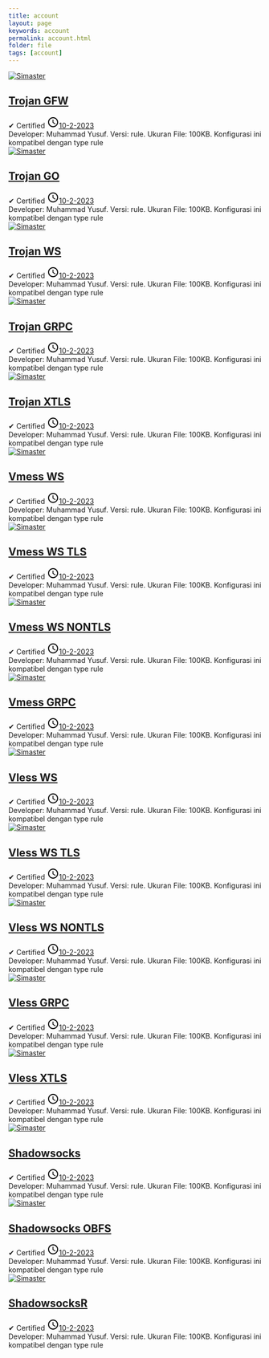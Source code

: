 ```yaml
---
title: account
layout: page
keywords: account
permalink: account.html
folder: file
tags: [account]
---
```


<div id="main-wrapper">
<div class="main section" id="main">
<div class="widget Blog" data-version="1" id="Blog1">
<div class="blog-posts hfeed">

<!--start--> 
<div class="post-outer">
 <div class="post hentry">
  <div class="thumb-wrapper">
   <div class="first-thumb">
  <a href="/account-trojan-gfw.html" target="_blank">
    <amp-img alt="Simaster" height="110" layout="responsive" src="https://encrypted-tbn0.gstatic.com/images?q=tbn:ANd9GcSL6mgkg2BVXmpv8dPaek_ZeKzS5dCyzZ9p4w&usqp=CAU" width="110" class="i-amphtml-element i-amphtml-layout-responsive i-amphtml-layout-size-defined i-amphtml-built i-amphtml-layout" i-amphtml-layout="responsive" style="--loader-delay-offset:600ms !important;">
     <i-amphtml-sizer slot="i-amphtml-svc" style="padding-top: 100%;"></i-amphtml-sizer>
    <img decoding="async" alt="Simaster" src="https://encrypted-tbn0.gstatic.com/images?q=tbn:ANd9GcSL6mgkg2BVXmpv8dPaek_ZeKzS5dCyzZ9p4w&usqp=CAU" class="i-amphtml-fill-content i-amphtml-replaced-content">
   </amp-img>
  </a>
 </div>
</div>
<h2 class="post-title entry-title"><a href="/account-trojan-gfw.html" title="Simaster">Trojan GFW</a></h2>
<div class="post-header">
 <div class="post-header-line-1">
  <div class="post-info">
   <span class="author-info"> ✔ <span class="fn"><span itemprop="name">Certified</span></span></span>
   <span class="post-timestamp">
    <meta content="/account-trojan-gfw.html" itemprop="url">
    <svg height="24" viewbox="0 0 24 24" width="24">
     <path d="M12,20C16.42,20 20,16.42 20,12C20,7.58 16.42,4 12,4C7.58,4 4,7.58 4,12C4,16.42 7.58,20 12,20M12,2C17.52,2 22,6.48 22,12C22,17.52 17.52,22 12,22C6.47,22 2,17.5 2,12C2,6.48 6.48,2 12,2M12.5,7V12.25L17,14.92L16.25,16.15L11,13V7H12.5Z"></path>
    </svg><a class="timestamp-link" href="/account-trojan-gfw.html" rel="bookmark" title="permanent link"><abbr class="published updated" itemprop="datePublished" title="10-2-2023">10-2-2023</abbr></a></span>
  </div>
 </div>
<div class="spacer"></div>
<div aria-label="Rating" class="rating" role="img">
<div class="stars"></div>
<div class="stars"></div>
<div class="stars"></div>
<div class="stars"></div>
<div class="stars"></div>
</div>
</div>
<div class="post-body entry-content" id="post-body-2671850763688371894">
 <div class="post-snippet">
   Developer: Muhammad Yusuf. Versi: rule. Ukuran File: 100KB. Konfigurasi ini kompatibel dengan type rule
</div>
<div class="clear"></div>
</div>
<div class="post-footer">
<div class="post-footer-line post-footer-line-1"></div>
</div>
</div>
</div>
<!--end-->

<!--start--> 
<div class="post-outer">
 <div class="post hentry">
  <div class="thumb-wrapper">
   <div class="first-thumb">
  <a href="/account-trojan-go.html" target="_blank">
    <amp-img alt="Simaster" height="110" layout="responsive" src="https://encrypted-tbn0.gstatic.com/images?q=tbn:ANd9GcSL6mgkg2BVXmpv8dPaek_ZeKzS5dCyzZ9p4w&usqp=CAU" width="110" class="i-amphtml-element i-amphtml-layout-responsive i-amphtml-layout-size-defined i-amphtml-built i-amphtml-layout" i-amphtml-layout="responsive" style="--loader-delay-offset:600ms !important;">
     <i-amphtml-sizer slot="i-amphtml-svc" style="padding-top: 100%;"></i-amphtml-sizer>
    <img decoding="async" alt="Simaster" src="https://encrypted-tbn0.gstatic.com/images?q=tbn:ANd9GcSL6mgkg2BVXmpv8dPaek_ZeKzS5dCyzZ9p4w&usqp=CAU" class="i-amphtml-fill-content i-amphtml-replaced-content">
   </amp-img>
  </a>
 </div>
</div>
<h2 class="post-title entry-title"><a href="/account-trojan-go.html" title="Simaster">Trojan GO</a></h2>
<div class="post-header">
 <div class="post-header-line-1">
  <div class="post-info">
   <span class="author-info"> ✔ <span class="fn"><span itemprop="name">Certified</span></span></span>
   <span class="post-timestamp">
    <meta content="/account-trojan-go.html" itemprop="url">
    <svg height="24" viewbox="0 0 24 24" width="24">
     <path d="M12,20C16.42,20 20,16.42 20,12C20,7.58 16.42,4 12,4C7.58,4 4,7.58 4,12C4,16.42 7.58,20 12,20M12,2C17.52,2 22,6.48 22,12C22,17.52 17.52,22 12,22C6.47,22 2,17.5 2,12C2,6.48 6.48,2 12,2M12.5,7V12.25L17,14.92L16.25,16.15L11,13V7H12.5Z"></path>
    </svg><a class="timestamp-link" href="/account-trojan-go.html" rel="bookmark" title="permanent link"><abbr class="published updated" itemprop="datePublished" title="10-2-2023">10-2-2023</abbr></a></span>
  </div>
 </div>
<div class="spacer"></div>
<div aria-label="Rating" class="rating" role="img">
<div class="stars"></div>
<div class="stars"></div>
<div class="stars"></div>
<div class="stars"></div>
<div class="stars"></div>
</div>
</div>
<div class="post-body entry-content" id="post-body-2671850763688371894">
 <div class="post-snippet">
   Developer: Muhammad Yusuf. Versi: rule. Ukuran File: 100KB. Konfigurasi ini kompatibel dengan type rule
</div>
<div class="clear"></div>
</div>
<div class="post-footer">
<div class="post-footer-line post-footer-line-1"></div>
</div>
</div>
</div>
<!--end-->

<!--start--> 
<div class="post-outer">
 <div class="post hentry">
  <div class="thumb-wrapper">
   <div class="first-thumb">
  <a href="/account-trojan-ws.html" target="_blank">
    <amp-img alt="Simaster" height="110" layout="responsive" src="https://encrypted-tbn0.gstatic.com/images?q=tbn:ANd9GcSL6mgkg2BVXmpv8dPaek_ZeKzS5dCyzZ9p4w&usqp=CAU" width="110" class="i-amphtml-element i-amphtml-layout-responsive i-amphtml-layout-size-defined i-amphtml-built i-amphtml-layout" i-amphtml-layout="responsive" style="--loader-delay-offset:600ms !important;">
     <i-amphtml-sizer slot="i-amphtml-svc" style="padding-top: 100%;"></i-amphtml-sizer>
    <img decoding="async" alt="Simaster" src="https://encrypted-tbn0.gstatic.com/images?q=tbn:ANd9GcSL6mgkg2BVXmpv8dPaek_ZeKzS5dCyzZ9p4w&usqp=CAU" class="i-amphtml-fill-content i-amphtml-replaced-content">
   </amp-img>
  </a>
 </div>
</div>
<h2 class="post-title entry-title"><a href="/account-trojan-ws.html" title="Simaster">Trojan WS</a></h2>
<div class="post-header">
 <div class="post-header-line-1">
  <div class="post-info">
   <span class="author-info"> ✔ <span class="fn"><span itemprop="name">Certified</span></span></span>
   <span class="post-timestamp">
    <meta content="/account-trojan-ws.html" itemprop="url">
    <svg height="24" viewbox="0 0 24 24" width="24">
     <path d="M12,20C16.42,20 20,16.42 20,12C20,7.58 16.42,4 12,4C7.58,4 4,7.58 4,12C4,16.42 7.58,20 12,20M12,2C17.52,2 22,6.48 22,12C22,17.52 17.52,22 12,22C6.47,22 2,17.5 2,12C2,6.48 6.48,2 12,2M12.5,7V12.25L17,14.92L16.25,16.15L11,13V7H12.5Z"></path>
    </svg><a class="timestamp-link" href="/account-trojan-ws.html" rel="bookmark" title="permanent link"><abbr class="published updated" itemprop="datePublished" title="10-2-2023">10-2-2023</abbr></a></span>
  </div>
 </div>
<div class="spacer"></div>
<div aria-label="Rating" class="rating" role="img">
<div class="stars"></div>
<div class="stars"></div>
<div class="stars"></div>
<div class="stars"></div>
<div class="stars"></div>
</div>
</div>
<div class="post-body entry-content" id="post-body-2671850763688371894">
 <div class="post-snippet">
   Developer: Muhammad Yusuf. Versi: rule. Ukuran File: 100KB. Konfigurasi ini kompatibel dengan type rule
</div>
<div class="clear"></div>
</div>
<div class="post-footer">
<div class="post-footer-line post-footer-line-1"></div>
</div>
</div>
</div>
<!--end-->

<!--start--> 
<div class="post-outer">
 <div class="post hentry">
  <div class="thumb-wrapper">
   <div class="first-thumb">
  <a href="/account-trojan-grpc.html" target="_blank">
    <amp-img alt="Simaster" height="110" layout="responsive" src="https://encrypted-tbn0.gstatic.com/images?q=tbn:ANd9GcSL6mgkg2BVXmpv8dPaek_ZeKzS5dCyzZ9p4w&usqp=CAU" width="110" class="i-amphtml-element i-amphtml-layout-responsive i-amphtml-layout-size-defined i-amphtml-built i-amphtml-layout" i-amphtml-layout="responsive" style="--loader-delay-offset:600ms !important;">
     <i-amphtml-sizer slot="i-amphtml-svc" style="padding-top: 100%;"></i-amphtml-sizer>
    <img decoding="async" alt="Simaster" src="https://encrypted-tbn0.gstatic.com/images?q=tbn:ANd9GcSL6mgkg2BVXmpv8dPaek_ZeKzS5dCyzZ9p4w&usqp=CAU" class="i-amphtml-fill-content i-amphtml-replaced-content">
   </amp-img>
  </a>
 </div>
</div>
<h2 class="post-title entry-title"><a href="/account-trojan-grpc.html" title="Simaster">Trojan GRPC</a></h2>
<div class="post-header">
 <div class="post-header-line-1">
  <div class="post-info">
   <span class="author-info"> ✔ <span class="fn"><span itemprop="name">Certified</span></span></span>
   <span class="post-timestamp">
    <meta content="/account-trojan-grpc.html" itemprop="url">
    <svg height="24" viewbox="0 0 24 24" width="24">
     <path d="M12,20C16.42,20 20,16.42 20,12C20,7.58 16.42,4 12,4C7.58,4 4,7.58 4,12C4,16.42 7.58,20 12,20M12,2C17.52,2 22,6.48 22,12C22,17.52 17.52,22 12,22C6.47,22 2,17.5 2,12C2,6.48 6.48,2 12,2M12.5,7V12.25L17,14.92L16.25,16.15L11,13V7H12.5Z"></path>
    </svg><a class="timestamp-link" href="/account-trojan-grpc.html" rel="bookmark" title="permanent link"><abbr class="published updated" itemprop="datePublished" title="10-2-2023">10-2-2023</abbr></a></span>
  </div>
 </div>
<div class="spacer"></div>
<div aria-label="Rating" class="rating" role="img">
<div class="stars"></div>
<div class="stars"></div>
<div class="stars"></div>
<div class="stars"></div>
<div class="stars"></div>
</div>
</div>
<div class="post-body entry-content" id="post-body-2671850763688371894">
 <div class="post-snippet">
   Developer: Muhammad Yusuf. Versi: rule. Ukuran File: 100KB. Konfigurasi ini kompatibel dengan type rule
</div>
<div class="clear"></div>
</div>
<div class="post-footer">
<div class="post-footer-line post-footer-line-1"></div>
</div>
</div>
</div>
<!--end-->

<!--start--> 
<div class="post-outer">
 <div class="post hentry">
  <div class="thumb-wrapper">
   <div class="first-thumb">
  <a href="/account-trojan-xtls.html" target="_blank">
    <amp-img alt="Simaster" height="110" layout="responsive" src="https://encrypted-tbn0.gstatic.com/images?q=tbn:ANd9GcSL6mgkg2BVXmpv8dPaek_ZeKzS5dCyzZ9p4w&usqp=CAU" width="110" class="i-amphtml-element i-amphtml-layout-responsive i-amphtml-layout-size-defined i-amphtml-built i-amphtml-layout" i-amphtml-layout="responsive" style="--loader-delay-offset:600ms !important;">
     <i-amphtml-sizer slot="i-amphtml-svc" style="padding-top: 100%;"></i-amphtml-sizer>
    <img decoding="async" alt="Simaster" src="https://encrypted-tbn0.gstatic.com/images?q=tbn:ANd9GcSL6mgkg2BVXmpv8dPaek_ZeKzS5dCyzZ9p4w&usqp=CAU" class="i-amphtml-fill-content i-amphtml-replaced-content">
   </amp-img>
  </a>
 </div>
</div>
<h2 class="post-title entry-title"><a href="/account-trojan-xtls.html" title="Simaster">Trojan XTLS</a></h2>
<div class="post-header">
 <div class="post-header-line-1">
  <div class="post-info">
   <span class="author-info"> ✔ <span class="fn"><span itemprop="name">Certified</span></span></span>
   <span class="post-timestamp">
    <meta content="/account-trojan-xtls.html" itemprop="url">
    <svg height="24" viewbox="0 0 24 24" width="24">
     <path d="M12,20C16.42,20 20,16.42 20,12C20,7.58 16.42,4 12,4C7.58,4 4,7.58 4,12C4,16.42 7.58,20 12,20M12,2C17.52,2 22,6.48 22,12C22,17.52 17.52,22 12,22C6.47,22 2,17.5 2,12C2,6.48 6.48,2 12,2M12.5,7V12.25L17,14.92L16.25,16.15L11,13V7H12.5Z"></path>
    </svg><a class="timestamp-link" href="/account-trojan-xtls.html" rel="bookmark" title="permanent link"><abbr class="published updated" itemprop="datePublished" title="10-2-2023">10-2-2023</abbr></a></span>
  </div>
 </div>
<div class="spacer"></div>
<div aria-label="Rating" class="rating" role="img">
<div class="stars"></div>
<div class="stars"></div>
<div class="stars"></div>
<div class="stars"></div>
<div class="stars"></div>
</div>
</div>
<div class="post-body entry-content" id="post-body-2671850763688371894">
 <div class="post-snippet">
   Developer: Muhammad Yusuf. Versi: rule. Ukuran File: 100KB. Konfigurasi ini kompatibel dengan type rule
</div>
<div class="clear"></div>
</div>
<div class="post-footer">
<div class="post-footer-line post-footer-line-1"></div>
</div>
</div>
</div>
<!--end-->

<!--start--> 
<div class="post-outer">
 <div class="post hentry">
  <div class="thumb-wrapper">
   <div class="first-thumb">
  <a href="/account-vmess-ws.html" target="_blank">
    <amp-img alt="Simaster" height="110" layout="responsive" src="https://encrypted-tbn0.gstatic.com/images?q=tbn:ANd9GcSL6mgkg2BVXmpv8dPaek_ZeKzS5dCyzZ9p4w&usqp=CAU" width="110" class="i-amphtml-element i-amphtml-layout-responsive i-amphtml-layout-size-defined i-amphtml-built i-amphtml-layout" i-amphtml-layout="responsive" style="--loader-delay-offset:600ms !important;">
     <i-amphtml-sizer slot="i-amphtml-svc" style="padding-top: 100%;"></i-amphtml-sizer>
    <img decoding="async" alt="Simaster" src="https://encrypted-tbn0.gstatic.com/images?q=tbn:ANd9GcSL6mgkg2BVXmpv8dPaek_ZeKzS5dCyzZ9p4w&usqp=CAU" class="i-amphtml-fill-content i-amphtml-replaced-content">
   </amp-img>
  </a>
 </div>
</div>
<h2 class="post-title entry-title"><a href="/account-vmess-ws.html" title="Simaster">Vmess WS</a></h2>
<div class="post-header">
 <div class="post-header-line-1">
  <div class="post-info">
   <span class="author-info"> ✔ <span class="fn"><span itemprop="name">Certified</span></span></span>
   <span class="post-timestamp">
    <meta content="/account-vmess-ws.html" itemprop="url">
    <svg height="24" viewbox="0 0 24 24" width="24">
     <path d="M12,20C16.42,20 20,16.42 20,12C20,7.58 16.42,4 12,4C7.58,4 4,7.58 4,12C4,16.42 7.58,20 12,20M12,2C17.52,2 22,6.48 22,12C22,17.52 17.52,22 12,22C6.47,22 2,17.5 2,12C2,6.48 6.48,2 12,2M12.5,7V12.25L17,14.92L16.25,16.15L11,13V7H12.5Z"></path>
    </svg><a class="timestamp-link" href="/account-vmess-ws.html" rel="bookmark" title="permanent link"><abbr class="published updated" itemprop="datePublished" title="10-2-2023">10-2-2023</abbr></a></span>
  </div>
 </div>
<div class="spacer"></div>
<div aria-label="Rating" class="rating" role="img">
<div class="stars"></div>
<div class="stars"></div>
<div class="stars"></div>
<div class="stars"></div>
<div class="stars"></div>
</div>
</div>
<div class="post-body entry-content" id="post-body-2671850763688371894">
 <div class="post-snippet">
   Developer: Muhammad Yusuf. Versi: rule. Ukuran File: 100KB. Konfigurasi ini kompatibel dengan type rule
</div>
<div class="clear"></div>
</div>
<div class="post-footer">
<div class="post-footer-line post-footer-line-1"></div>
</div>
</div>
</div>
<!--end-->

<!--start--> 
<div class="post-outer">
 <div class="post hentry">
  <div class="thumb-wrapper">
   <div class="first-thumb">
  <a href="/account-vmess-ws-tls.html" target="_blank">
    <amp-img alt="Simaster" height="110" layout="responsive" src="https://encrypted-tbn0.gstatic.com/images?q=tbn:ANd9GcSL6mgkg2BVXmpv8dPaek_ZeKzS5dCyzZ9p4w&usqp=CAU" width="110" class="i-amphtml-element i-amphtml-layout-responsive i-amphtml-layout-size-defined i-amphtml-built i-amphtml-layout" i-amphtml-layout="responsive" style="--loader-delay-offset:600ms !important;">
     <i-amphtml-sizer slot="i-amphtml-svc" style="padding-top: 100%;"></i-amphtml-sizer>
    <img decoding="async" alt="Simaster" src="https://encrypted-tbn0.gstatic.com/images?q=tbn:ANd9GcSL6mgkg2BVXmpv8dPaek_ZeKzS5dCyzZ9p4w&usqp=CAU" class="i-amphtml-fill-content i-amphtml-replaced-content">
   </amp-img>
  </a>
 </div>
</div>
<h2 class="post-title entry-title"><a href="/account-vmess-ws-tls.html" title="Simaster">Vmess WS TLS</a></h2>
<div class="post-header">
 <div class="post-header-line-1">
  <div class="post-info">
   <span class="author-info"> ✔ <span class="fn"><span itemprop="name">Certified</span></span></span>
   <span class="post-timestamp">
    <meta content="/account-vmess-ws-tls.html" itemprop="url">
    <svg height="24" viewbox="0 0 24 24" width="24">
     <path d="M12,20C16.42,20 20,16.42 20,12C20,7.58 16.42,4 12,4C7.58,4 4,7.58 4,12C4,16.42 7.58,20 12,20M12,2C17.52,2 22,6.48 22,12C22,17.52 17.52,22 12,22C6.47,22 2,17.5 2,12C2,6.48 6.48,2 12,2M12.5,7V12.25L17,14.92L16.25,16.15L11,13V7H12.5Z"></path>
    </svg><a class="timestamp-link" href="/account-vmess-ws-tls.html" rel="bookmark" title="permanent link"><abbr class="published updated" itemprop="datePublished" title="10-2-2023">10-2-2023</abbr></a></span>
  </div>
 </div>
<div class="spacer"></div>
<div aria-label="Rating" class="rating" role="img">
<div class="stars"></div>
<div class="stars"></div>
<div class="stars"></div>
<div class="stars"></div>
<div class="stars"></div>
</div>
</div>
<div class="post-body entry-content" id="post-body-2671850763688371894">
 <div class="post-snippet">
   Developer: Muhammad Yusuf. Versi: rule. Ukuran File: 100KB. Konfigurasi ini kompatibel dengan type rule
</div>
<div class="clear"></div>
</div>
<div class="post-footer">
<div class="post-footer-line post-footer-line-1"></div>
</div>
</div>
</div>
<!--end-->

<!--start--> 
<div class="post-outer">
 <div class="post hentry">
  <div class="thumb-wrapper">
   <div class="first-thumb">
  <a href="/account-vmess-ws-nontls.html" target="_blank">
    <amp-img alt="Simaster" height="110" layout="responsive" src="https://encrypted-tbn0.gstatic.com/images?q=tbn:ANd9GcSL6mgkg2BVXmpv8dPaek_ZeKzS5dCyzZ9p4w&usqp=CAU" width="110" class="i-amphtml-element i-amphtml-layout-responsive i-amphtml-layout-size-defined i-amphtml-built i-amphtml-layout" i-amphtml-layout="responsive" style="--loader-delay-offset:600ms !important;">
     <i-amphtml-sizer slot="i-amphtml-svc" style="padding-top: 100%;"></i-amphtml-sizer>
    <img decoding="async" alt="Simaster" src="https://encrypted-tbn0.gstatic.com/images?q=tbn:ANd9GcSL6mgkg2BVXmpv8dPaek_ZeKzS5dCyzZ9p4w&usqp=CAU" class="i-amphtml-fill-content i-amphtml-replaced-content">
   </amp-img>
  </a>
 </div>
</div>
<h2 class="post-title entry-title"><a href="/account-vmess-ws-nontls.html" title="Simaster">Vmess WS NONTLS</a></h2>
<div class="post-header">
 <div class="post-header-line-1">
  <div class="post-info">
   <span class="author-info"> ✔ <span class="fn"><span itemprop="name">Certified</span></span></span>
   <span class="post-timestamp">
    <meta content="/account-vmess-ws-nontls.html" itemprop="url">
    <svg height="24" viewbox="0 0 24 24" width="24">
     <path d="M12,20C16.42,20 20,16.42 20,12C20,7.58 16.42,4 12,4C7.58,4 4,7.58 4,12C4,16.42 7.58,20 12,20M12,2C17.52,2 22,6.48 22,12C22,17.52 17.52,22 12,22C6.47,22 2,17.5 2,12C2,6.48 6.48,2 12,2M12.5,7V12.25L17,14.92L16.25,16.15L11,13V7H12.5Z"></path>
    </svg><a class="timestamp-link" href="/account-vmess-ws-nontls.html" rel="bookmark" title="permanent link"><abbr class="published updated" itemprop="datePublished" title="10-2-2023">10-2-2023</abbr></a></span>
  </div>
 </div>
<div class="spacer"></div>
<div aria-label="Rating" class="rating" role="img">
<div class="stars"></div>
<div class="stars"></div>
<div class="stars"></div>
<div class="stars"></div>
<div class="stars"></div>
</div>
</div>
<div class="post-body entry-content" id="post-body-2671850763688371894">
 <div class="post-snippet">
   Developer: Muhammad Yusuf. Versi: rule. Ukuran File: 100KB. Konfigurasi ini kompatibel dengan type rule
</div>
<div class="clear"></div>
</div>
<div class="post-footer">
<div class="post-footer-line post-footer-line-1"></div>
</div>
</div>
</div>
<!--end-->

<!--start--> 
<div class="post-outer">
 <div class="post hentry">
  <div class="thumb-wrapper">
   <div class="first-thumb">
  <a href="/account-vmess-grpc.html" target="_blank">
    <amp-img alt="Simaster" height="110" layout="responsive" src="https://encrypted-tbn0.gstatic.com/images?q=tbn:ANd9GcSL6mgkg2BVXmpv8dPaek_ZeKzS5dCyzZ9p4w&usqp=CAU" width="110" class="i-amphtml-element i-amphtml-layout-responsive i-amphtml-layout-size-defined i-amphtml-built i-amphtml-layout" i-amphtml-layout="responsive" style="--loader-delay-offset:600ms !important;">
     <i-amphtml-sizer slot="i-amphtml-svc" style="padding-top: 100%;"></i-amphtml-sizer>
    <img decoding="async" alt="Simaster" src="https://encrypted-tbn0.gstatic.com/images?q=tbn:ANd9GcSL6mgkg2BVXmpv8dPaek_ZeKzS5dCyzZ9p4w&usqp=CAU" class="i-amphtml-fill-content i-amphtml-replaced-content">
   </amp-img>
  </a>
 </div>
</div>
<h2 class="post-title entry-title"><a href="/account-vmess-grpc.html" title="Simaster">Vmess GRPC</a></h2>
<div class="post-header">
 <div class="post-header-line-1">
  <div class="post-info">
   <span class="author-info"> ✔ <span class="fn"><span itemprop="name">Certified</span></span></span>
   <span class="post-timestamp">
    <meta content="/account-vmess-grpc.html" itemprop="url">
    <svg height="24" viewbox="0 0 24 24" width="24">
     <path d="M12,20C16.42,20 20,16.42 20,12C20,7.58 16.42,4 12,4C7.58,4 4,7.58 4,12C4,16.42 7.58,20 12,20M12,2C17.52,2 22,6.48 22,12C22,17.52 17.52,22 12,22C6.47,22 2,17.5 2,12C2,6.48 6.48,2 12,2M12.5,7V12.25L17,14.92L16.25,16.15L11,13V7H12.5Z"></path>
    </svg><a class="timestamp-link" href="/account-vmess-grpc.html" rel="bookmark" title="permanent link"><abbr class="published updated" itemprop="datePublished" title="10-2-2023">10-2-2023</abbr></a></span>
  </div>
 </div>
<div class="spacer"></div>
<div aria-label="Rating" class="rating" role="img">
<div class="stars"></div>
<div class="stars"></div>
<div class="stars"></div>
<div class="stars"></div>
<div class="stars"></div>
</div>
</div>
<div class="post-body entry-content" id="post-body-2671850763688371894">
 <div class="post-snippet">
   Developer: Muhammad Yusuf. Versi: rule. Ukuran File: 100KB. Konfigurasi ini kompatibel dengan type rule
</div>
<div class="clear"></div>
</div>
<div class="post-footer">
<div class="post-footer-line post-footer-line-1"></div>
</div>
</div>
</div>
<!--end-->

<!--start--> 
<div class="post-outer">
 <div class="post hentry">
  <div class="thumb-wrapper">
   <div class="first-thumb">
  <a href="/account-vless-ws.html" target="_blank">
    <amp-img alt="Simaster" height="110" layout="responsive" src="https://encrypted-tbn0.gstatic.com/images?q=tbn:ANd9GcSL6mgkg2BVXmpv8dPaek_ZeKzS5dCyzZ9p4w&usqp=CAU" width="110" class="i-amphtml-element i-amphtml-layout-responsive i-amphtml-layout-size-defined i-amphtml-built i-amphtml-layout" i-amphtml-layout="responsive" style="--loader-delay-offset:600ms !important;">
     <i-amphtml-sizer slot="i-amphtml-svc" style="padding-top: 100%;"></i-amphtml-sizer>
    <img decoding="async" alt="Simaster" src="https://encrypted-tbn0.gstatic.com/images?q=tbn:ANd9GcSL6mgkg2BVXmpv8dPaek_ZeKzS5dCyzZ9p4w&usqp=CAU" class="i-amphtml-fill-content i-amphtml-replaced-content">
   </amp-img>
  </a>
 </div>
</div>
<h2 class="post-title entry-title"><a href="/account-vless-ws.html" title="Simaster">Vless WS</a></h2>
<div class="post-header">
 <div class="post-header-line-1">
  <div class="post-info">
   <span class="author-info"> ✔ <span class="fn"><span itemprop="name">Certified</span></span></span>
   <span class="post-timestamp">
    <meta content="/account-vless-ws.html" itemprop="url">
    <svg height="24" viewbox="0 0 24 24" width="24">
     <path d="M12,20C16.42,20 20,16.42 20,12C20,7.58 16.42,4 12,4C7.58,4 4,7.58 4,12C4,16.42 7.58,20 12,20M12,2C17.52,2 22,6.48 22,12C22,17.52 17.52,22 12,22C6.47,22 2,17.5 2,12C2,6.48 6.48,2 12,2M12.5,7V12.25L17,14.92L16.25,16.15L11,13V7H12.5Z"></path>
    </svg><a class="timestamp-link" href="/account-vless-ws.html" rel="bookmark" title="permanent link"><abbr class="published updated" itemprop="datePublished" title="10-2-2023">10-2-2023</abbr></a></span>
  </div>
 </div>
<div class="spacer"></div>
<div aria-label="Rating" class="rating" role="img">
<div class="stars"></div>
<div class="stars"></div>
<div class="stars"></div>
<div class="stars"></div>
<div class="stars"></div>
</div>
</div>
<div class="post-body entry-content" id="post-body-2671850763688371894">
 <div class="post-snippet">
   Developer: Muhammad Yusuf. Versi: rule. Ukuran File: 100KB. Konfigurasi ini kompatibel dengan type rule
</div>
<div class="clear"></div>
</div>
<div class="post-footer">
<div class="post-footer-line post-footer-line-1"></div>
</div>
</div>
</div>
<!--end-->

<!--start--> 
<div class="post-outer">
 <div class="post hentry">
  <div class="thumb-wrapper">
   <div class="first-thumb">
  <a href="/account-vless-ws-tls.html" target="_blank">
    <amp-img alt="Simaster" height="110" layout="responsive" src="https://encrypted-tbn0.gstatic.com/images?q=tbn:ANd9GcSL6mgkg2BVXmpv8dPaek_ZeKzS5dCyzZ9p4w&usqp=CAU" width="110" class="i-amphtml-element i-amphtml-layout-responsive i-amphtml-layout-size-defined i-amphtml-built i-amphtml-layout" i-amphtml-layout="responsive" style="--loader-delay-offset:600ms !important;">
     <i-amphtml-sizer slot="i-amphtml-svc" style="padding-top: 100%;"></i-amphtml-sizer>
    <img decoding="async" alt="Simaster" src="https://encrypted-tbn0.gstatic.com/images?q=tbn:ANd9GcSL6mgkg2BVXmpv8dPaek_ZeKzS5dCyzZ9p4w&usqp=CAU" class="i-amphtml-fill-content i-amphtml-replaced-content">
   </amp-img>
  </a>
 </div>
</div>
<h2 class="post-title entry-title"><a href="/account-vless-ws-tls.html" title="Simaster">Vless WS TLS</a></h2>
<div class="post-header">
 <div class="post-header-line-1">
  <div class="post-info">
   <span class="author-info"> ✔ <span class="fn"><span itemprop="name">Certified</span></span></span>
   <span class="post-timestamp">
    <meta content="/account-vless-ws-tls.html" itemprop="url">
    <svg height="24" viewbox="0 0 24 24" width="24">
     <path d="M12,20C16.42,20 20,16.42 20,12C20,7.58 16.42,4 12,4C7.58,4 4,7.58 4,12C4,16.42 7.58,20 12,20M12,2C17.52,2 22,6.48 22,12C22,17.52 17.52,22 12,22C6.47,22 2,17.5 2,12C2,6.48 6.48,2 12,2M12.5,7V12.25L17,14.92L16.25,16.15L11,13V7H12.5Z"></path>
    </svg><a class="timestamp-link" href="/account-vless-ws-tls.html" rel="bookmark" title="permanent link"><abbr class="published updated" itemprop="datePublished" title="10-2-2023">10-2-2023</abbr></a></span>
  </div>
 </div>
<div class="spacer"></div>
<div aria-label="Rating" class="rating" role="img">
<div class="stars"></div>
<div class="stars"></div>
<div class="stars"></div>
<div class="stars"></div>
<div class="stars"></div>
</div>
</div>
<div class="post-body entry-content" id="post-body-2671850763688371894">
 <div class="post-snippet">
   Developer: Muhammad Yusuf. Versi: rule. Ukuran File: 100KB. Konfigurasi ini kompatibel dengan type rule
</div>
<div class="clear"></div>
</div>
<div class="post-footer">
<div class="post-footer-line post-footer-line-1"></div>
</div>
</div>
</div>
<!--end-->

<!--start--> 
<div class="post-outer">
 <div class="post hentry">
  <div class="thumb-wrapper">
   <div class="first-thumb">
  <a href="/account-vless-ws-nontls.html" target="_blank">
    <amp-img alt="Simaster" height="110" layout="responsive" src="https://encrypted-tbn0.gstatic.com/images?q=tbn:ANd9GcSL6mgkg2BVXmpv8dPaek_ZeKzS5dCyzZ9p4w&usqp=CAU" width="110" class="i-amphtml-element i-amphtml-layout-responsive i-amphtml-layout-size-defined i-amphtml-built i-amphtml-layout" i-amphtml-layout="responsive" style="--loader-delay-offset:600ms !important;">
     <i-amphtml-sizer slot="i-amphtml-svc" style="padding-top: 100%;"></i-amphtml-sizer>
    <img decoding="async" alt="Simaster" src="https://encrypted-tbn0.gstatic.com/images?q=tbn:ANd9GcSL6mgkg2BVXmpv8dPaek_ZeKzS5dCyzZ9p4w&usqp=CAU" class="i-amphtml-fill-content i-amphtml-replaced-content">
   </amp-img>
  </a>
 </div>
</div>
<h2 class="post-title entry-title"><a href="/account-vless-ws-nontls.html" title="Simaster">Vless WS NONTLS</a></h2>
<div class="post-header">
 <div class="post-header-line-1">
  <div class="post-info">
   <span class="author-info"> ✔ <span class="fn"><span itemprop="name">Certified</span></span></span>
   <span class="post-timestamp">
    <meta content="/account-vless-ws-nontls.html" itemprop="url">
    <svg height="24" viewbox="0 0 24 24" width="24">
     <path d="M12,20C16.42,20 20,16.42 20,12C20,7.58 16.42,4 12,4C7.58,4 4,7.58 4,12C4,16.42 7.58,20 12,20M12,2C17.52,2 22,6.48 22,12C22,17.52 17.52,22 12,22C6.47,22 2,17.5 2,12C2,6.48 6.48,2 12,2M12.5,7V12.25L17,14.92L16.25,16.15L11,13V7H12.5Z"></path>
    </svg><a class="timestamp-link" href="/account-vless-ws-nontls.html" rel="bookmark" title="permanent link"><abbr class="published updated" itemprop="datePublished" title="10-2-2023">10-2-2023</abbr></a></span>
  </div>
 </div>
<div class="spacer"></div>
<div aria-label="Rating" class="rating" role="img">
<div class="stars"></div>
<div class="stars"></div>
<div class="stars"></div>
<div class="stars"></div>
<div class="stars"></div>
</div>
</div>
<div class="post-body entry-content" id="post-body-2671850763688371894">
 <div class="post-snippet">
   Developer: Muhammad Yusuf. Versi: rule. Ukuran File: 100KB. Konfigurasi ini kompatibel dengan type rule
</div>
<div class="clear"></div>
</div>
<div class="post-footer">
<div class="post-footer-line post-footer-line-1"></div>
</div>
</div>
</div>
<!--end-->

<!--start--> 
<div class="post-outer">
 <div class="post hentry">
  <div class="thumb-wrapper">
   <div class="first-thumb">
  <a href="/account-vless-grpc.html" target="_blank">
    <amp-img alt="Simaster" height="110" layout="responsive" src="https://encrypted-tbn0.gstatic.com/images?q=tbn:ANd9GcSL6mgkg2BVXmpv8dPaek_ZeKzS5dCyzZ9p4w&usqp=CAU" width="110" class="i-amphtml-element i-amphtml-layout-responsive i-amphtml-layout-size-defined i-amphtml-built i-amphtml-layout" i-amphtml-layout="responsive" style="--loader-delay-offset:600ms !important;">
     <i-amphtml-sizer slot="i-amphtml-svc" style="padding-top: 100%;"></i-amphtml-sizer>
    <img decoding="async" alt="Simaster" src="https://encrypted-tbn0.gstatic.com/images?q=tbn:ANd9GcSL6mgkg2BVXmpv8dPaek_ZeKzS5dCyzZ9p4w&usqp=CAU" class="i-amphtml-fill-content i-amphtml-replaced-content">
   </amp-img>
  </a>
 </div>
</div>
<h2 class="post-title entry-title"><a href="/account-vless-grpc.html" title="Simaster">Vless GRPC</a></h2>
<div class="post-header">
 <div class="post-header-line-1">
  <div class="post-info">
   <span class="author-info"> ✔ <span class="fn"><span itemprop="name">Certified</span></span></span>
   <span class="post-timestamp">
    <meta content="/account-vless-grpc.html" itemprop="url">
    <svg height="24" viewbox="0 0 24 24" width="24">
     <path d="M12,20C16.42,20 20,16.42 20,12C20,7.58 16.42,4 12,4C7.58,4 4,7.58 4,12C4,16.42 7.58,20 12,20M12,2C17.52,2 22,6.48 22,12C22,17.52 17.52,22 12,22C6.47,22 2,17.5 2,12C2,6.48 6.48,2 12,2M12.5,7V12.25L17,14.92L16.25,16.15L11,13V7H12.5Z"></path>
    </svg><a class="timestamp-link" href="/account-vless-grpc.html" rel="bookmark" title="permanent link"><abbr class="published updated" itemprop="datePublished" title="10-2-2023">10-2-2023</abbr></a></span>
  </div>
 </div>
<div class="spacer"></div>
<div aria-label="Rating" class="rating" role="img">
<div class="stars"></div>
<div class="stars"></div>
<div class="stars"></div>
<div class="stars"></div>
<div class="stars"></div>
</div>
</div>
<div class="post-body entry-content" id="post-body-2671850763688371894">
 <div class="post-snippet">
   Developer: Muhammad Yusuf. Versi: rule. Ukuran File: 100KB. Konfigurasi ini kompatibel dengan type rule
</div>
<div class="clear"></div>
</div>
<div class="post-footer">
<div class="post-footer-line post-footer-line-1"></div>
</div>
</div>
</div>
<!--end-->

<!--start--> 
<div class="post-outer">
 <div class="post hentry">
  <div class="thumb-wrapper">
   <div class="first-thumb">
  <a href="/account-vless-xtls.html" target="_blank">
    <amp-img alt="Simaster" height="110" layout="responsive" src="https://encrypted-tbn0.gstatic.com/images?q=tbn:ANd9GcSL6mgkg2BVXmpv8dPaek_ZeKzS5dCyzZ9p4w&usqp=CAU" width="110" class="i-amphtml-element i-amphtml-layout-responsive i-amphtml-layout-size-defined i-amphtml-built i-amphtml-layout" i-amphtml-layout="responsive" style="--loader-delay-offset:600ms !important;">
     <i-amphtml-sizer slot="i-amphtml-svc" style="padding-top: 100%;"></i-amphtml-sizer>
    <img decoding="async" alt="Simaster" src="https://encrypted-tbn0.gstatic.com/images?q=tbn:ANd9GcSL6mgkg2BVXmpv8dPaek_ZeKzS5dCyzZ9p4w&usqp=CAU" class="i-amphtml-fill-content i-amphtml-replaced-content">
   </amp-img>
  </a>
 </div>
</div>
<h2 class="post-title entry-title"><a href="/account-vless-xtls.html" title="Simaster">Vless XTLS</a></h2>
<div class="post-header">
 <div class="post-header-line-1">
  <div class="post-info">
   <span class="author-info"> ✔ <span class="fn"><span itemprop="name">Certified</span></span></span>
   <span class="post-timestamp">
    <meta content="/account-vless-xtls.html" itemprop="url">
    <svg height="24" viewbox="0 0 24 24" width="24">
     <path d="M12,20C16.42,20 20,16.42 20,12C20,7.58 16.42,4 12,4C7.58,4 4,7.58 4,12C4,16.42 7.58,20 12,20M12,2C17.52,2 22,6.48 22,12C22,17.52 17.52,22 12,22C6.47,22 2,17.5 2,12C2,6.48 6.48,2 12,2M12.5,7V12.25L17,14.92L16.25,16.15L11,13V7H12.5Z"></path>
    </svg><a class="timestamp-link" href="/account-vless-xtls.html" rel="bookmark" title="permanent link"><abbr class="published updated" itemprop="datePublished" title="10-2-2023">10-2-2023</abbr></a></span>
  </div>
 </div>
<div class="spacer"></div>
<div aria-label="Rating" class="rating" role="img">
<div class="stars"></div>
<div class="stars"></div>
<div class="stars"></div>
<div class="stars"></div>
<div class="stars"></div>
</div>
</div>
<div class="post-body entry-content" id="post-body-2671850763688371894">
 <div class="post-snippet">
   Developer: Muhammad Yusuf. Versi: rule. Ukuran File: 100KB. Konfigurasi ini kompatibel dengan type rule
</div>
<div class="clear"></div>
</div>
<div class="post-footer">
<div class="post-footer-line post-footer-line-1"></div>
</div>
</div>
</div>
<!--end-->

<!--start--> 
<div class="post-outer">
 <div class="post hentry">
  <div class="thumb-wrapper">
   <div class="first-thumb">
  <a href="/account-shadowsocks.html" target="_blank">
    <amp-img alt="Simaster" height="110" layout="responsive" src="https://encrypted-tbn0.gstatic.com/images?q=tbn:ANd9GcSL6mgkg2BVXmpv8dPaek_ZeKzS5dCyzZ9p4w&usqp=CAU" width="110" class="i-amphtml-element i-amphtml-layout-responsive i-amphtml-layout-size-defined i-amphtml-built i-amphtml-layout" i-amphtml-layout="responsive" style="--loader-delay-offset:600ms !important;">
     <i-amphtml-sizer slot="i-amphtml-svc" style="padding-top: 100%;"></i-amphtml-sizer>
    <img decoding="async" alt="Simaster" src="https://encrypted-tbn0.gstatic.com/images?q=tbn:ANd9GcSL6mgkg2BVXmpv8dPaek_ZeKzS5dCyzZ9p4w&usqp=CAU" class="i-amphtml-fill-content i-amphtml-replaced-content">
   </amp-img>
  </a>
 </div>
</div>
<h2 class="post-title entry-title"><a href="/account-shadowsocks.html" title="Simaster">Shadowsocks</a></h2>
<div class="post-header">
 <div class="post-header-line-1">
  <div class="post-info">
   <span class="author-info"> ✔ <span class="fn"><span itemprop="name">Certified</span></span></span>
   <span class="post-timestamp">
    <meta content="/account-shadowsocks.html" itemprop="url">
    <svg height="24" viewbox="0 0 24 24" width="24">
     <path d="M12,20C16.42,20 20,16.42 20,12C20,7.58 16.42,4 12,4C7.58,4 4,7.58 4,12C4,16.42 7.58,20 12,20M12,2C17.52,2 22,6.48 22,12C22,17.52 17.52,22 12,22C6.47,22 2,17.5 2,12C2,6.48 6.48,2 12,2M12.5,7V12.25L17,14.92L16.25,16.15L11,13V7H12.5Z"></path>
    </svg><a class="timestamp-link" href="/account-shadowsocks.html" rel="bookmark" title="permanent link"><abbr class="published updated" itemprop="datePublished" title="10-2-2023">10-2-2023</abbr></a></span>
  </div>
 </div>
<div class="spacer"></div>
<div aria-label="Rating" class="rating" role="img">
<div class="stars"></div>
<div class="stars"></div>
<div class="stars"></div>
<div class="stars"></div>
<div class="stars"></div>
</div>
</div>
<div class="post-body entry-content" id="post-body-2671850763688371894">
 <div class="post-snippet">
   Developer: Muhammad Yusuf. Versi: rule. Ukuran File: 100KB. Konfigurasi ini kompatibel dengan type rule
</div>
<div class="clear"></div>
</div>
<div class="post-footer">
<div class="post-footer-line post-footer-line-1"></div>
</div>
</div>
</div>
<!--end-->

<!--start--> 
<div class="post-outer">
 <div class="post hentry">
  <div class="thumb-wrapper">
   <div class="first-thumb">
  <a href="/account-shadowsocks-obfs.html" target="_blank">
    <amp-img alt="Simaster" height="110" layout="responsive" src="https://encrypted-tbn0.gstatic.com/images?q=tbn:ANd9GcSL6mgkg2BVXmpv8dPaek_ZeKzS5dCyzZ9p4w&usqp=CAU" width="110" class="i-amphtml-element i-amphtml-layout-responsive i-amphtml-layout-size-defined i-amphtml-built i-amphtml-layout" i-amphtml-layout="responsive" style="--loader-delay-offset:600ms !important;">
     <i-amphtml-sizer slot="i-amphtml-svc" style="padding-top: 100%;"></i-amphtml-sizer>
    <img decoding="async" alt="Simaster" src="https://encrypted-tbn0.gstatic.com/images?q=tbn:ANd9GcSL6mgkg2BVXmpv8dPaek_ZeKzS5dCyzZ9p4w&usqp=CAU" class="i-amphtml-fill-content i-amphtml-replaced-content">
   </amp-img>
  </a>
 </div>
</div>
<h2 class="post-title entry-title"><a href="/account-shadowsocks-obfs.html" title="Simaster">Shadowsocks OBFS</a></h2>
<div class="post-header">
 <div class="post-header-line-1">
  <div class="post-info">
   <span class="author-info"> ✔ <span class="fn"><span itemprop="name">Certified</span></span></span>
   <span class="post-timestamp">
    <meta content="/account-shadowsocks-obfs.html" itemprop="url">
    <svg height="24" viewbox="0 0 24 24" width="24">
     <path d="M12,20C16.42,20 20,16.42 20,12C20,7.58 16.42,4 12,4C7.58,4 4,7.58 4,12C4,16.42 7.58,20 12,20M12,2C17.52,2 22,6.48 22,12C22,17.52 17.52,22 12,22C6.47,22 2,17.5 2,12C2,6.48 6.48,2 12,2M12.5,7V12.25L17,14.92L16.25,16.15L11,13V7H12.5Z"></path>
    </svg><a class="timestamp-link" href="/account-shadowsocks-obfs.html" rel="bookmark" title="permanent link"><abbr class="published updated" itemprop="datePublished" title="10-2-2023">10-2-2023</abbr></a></span>
  </div>
 </div>
<div class="spacer"></div>
<div aria-label="Rating" class="rating" role="img">
<div class="stars"></div>
<div class="stars"></div>
<div class="stars"></div>
<div class="stars"></div>
<div class="stars"></div>
</div>
</div>
<div class="post-body entry-content" id="post-body-2671850763688371894">
 <div class="post-snippet">
   Developer: Muhammad Yusuf. Versi: rule. Ukuran File: 100KB. Konfigurasi ini kompatibel dengan type rule
</div>
<div class="clear"></div>
</div>
<div class="post-footer">
<div class="post-footer-line post-footer-line-1"></div>
</div>
</div>
</div>
<!--end-->

<!--start--> 
<div class="post-outer">
 <div class="post hentry">
  <div class="thumb-wrapper">
   <div class="first-thumb">
  <a href="/account-shadowsocksr.html" target="_blank">
    <amp-img alt="Simaster" height="110" layout="responsive" src="https://encrypted-tbn0.gstatic.com/images?q=tbn:ANd9GcSL6mgkg2BVXmpv8dPaek_ZeKzS5dCyzZ9p4w&usqp=CAU" width="110" class="i-amphtml-element i-amphtml-layout-responsive i-amphtml-layout-size-defined i-amphtml-built i-amphtml-layout" i-amphtml-layout="responsive" style="--loader-delay-offset:600ms !important;">
     <i-amphtml-sizer slot="i-amphtml-svc" style="padding-top: 100%;"></i-amphtml-sizer>
    <img decoding="async" alt="Simaster" src="https://encrypted-tbn0.gstatic.com/images?q=tbn:ANd9GcSL6mgkg2BVXmpv8dPaek_ZeKzS5dCyzZ9p4w&usqp=CAU" class="i-amphtml-fill-content i-amphtml-replaced-content">
   </amp-img>
  </a>
 </div>
</div>
<h2 class="post-title entry-title"><a href="/account-shadowsocksr.html" title="Simaster">ShadowsocksR</a></h2>
<div class="post-header">
 <div class="post-header-line-1">
  <div class="post-info">
   <span class="author-info"> ✔ <span class="fn"><span itemprop="name">Certified</span></span></span>
   <span class="post-timestamp">
    <meta content="/account-shadowsocksr.html" itemprop="url">
    <svg height="24" viewbox="0 0 24 24" width="24">
     <path d="M12,20C16.42,20 20,16.42 20,12C20,7.58 16.42,4 12,4C7.58,4 4,7.58 4,12C4,16.42 7.58,20 12,20M12,2C17.52,2 22,6.48 22,12C22,17.52 17.52,22 12,22C6.47,22 2,17.5 2,12C2,6.48 6.48,2 12,2M12.5,7V12.25L17,14.92L16.25,16.15L11,13V7H12.5Z"></path>
    </svg><a class="timestamp-link" href="/account-shadowsocksr.html" rel="bookmark" title="permanent link"><abbr class="published updated" itemprop="datePublished" title="10-2-2023">10-2-2023</abbr></a></span>
  </div>
 </div>
<div class="spacer"></div>
<div aria-label="Rating" class="rating" role="img">
<div class="stars"></div>
<div class="stars"></div>
<div class="stars"></div>
<div class="stars"></div>
<div class="stars"></div>
</div>
</div>
<div class="post-body entry-content" id="post-body-2671850763688371894">
 <div class="post-snippet">
   Developer: Muhammad Yusuf. Versi: rule. Ukuran File: 100KB. Konfigurasi ini kompatibel dengan type rule
</div>
<div class="clear"></div>
</div>
<div class="post-footer">
<div class="post-footer-line post-footer-line-1"></div>
</div>
</div>
</div>
<!--end-->

</div>
</div>
</div>
</div>
